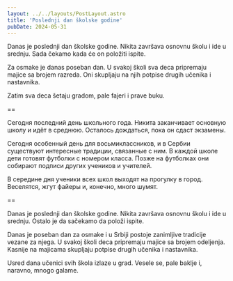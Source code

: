 ```yaml
---
layout: ../../layouts/PostLayout.astro
title: 'Poslednji dan školske godine'
pubDate: 2024-05-31
---
```


Danas je poslednji dan školske godine. Nikita završava osnovnu školu i ide u srednju. Sada čekamo kada će on položiti ispite.

Za osmake je danas poseban dan. U svakoj školi sva deca pripremaju majice sa brojem razreda. Oni skupljaju na njih potpise drugih učenika i nastavnika.

Zatim sva deca šetaju gradom, pale fajeri i prave buku.

==

Сегодня последний день школьного года. Никита заканчивает основную школу и идёт в среднюю. Осталось дождаться, пока он сдаст экзамены.

Сегодня особенный день для восьмиклассников, и в Сербии существуют интересные традиции, связанные с ним. В каждой школе дети готовят футболки с номером класса. Позже на футболках они собирают подписи других учеников и учителей.

В середине дня ученики всех школ выходят на прогулку в город. Веселятся, жгут файеры и, конечно, много шумят.

==

Danas je poslednji dan školske godine. Nikita završava osnovnu školu i ide u srednju. Ostalo je da sačekamo da položi ispite.

Danas je poseban dan za osmake i u Srbiji postoje zanimljive tradicije vezane za njega. U svakoj školi deca pripremaju majice sa brojem odeljenja. Kasnije na majicama skupljaju potpise drugih učenika i nastavnika.

Usred dana učenici svih škola izlaze u grad. Vesele se, pale baklje i, naravno, mnogo galame.